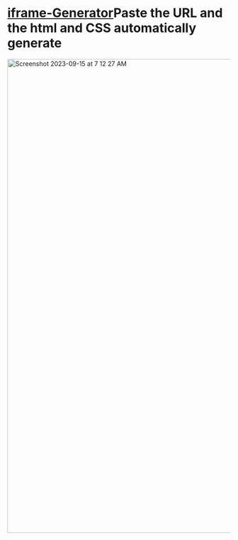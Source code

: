 # <a href="https://iframe.jessejesse.com">iframe-Generator</a>Paste the URL and the html and CSS automatically generate  
<img width="1070" alt="Screenshot 2023-09-15 at 7 12 27 AM" src="https://github.com/sudo-self/iframe-Generator/assets/119916323/7ac23e65-827d-4cfe-b68a-f8deba76fda2">
